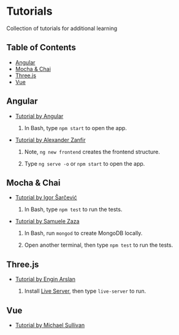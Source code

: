 # Tutorials

Collection of tutorials for additional learning


## Table of Contents

- [Angular](#angular)
- [Mocha & Chai](#mocha-and-chai)
- [Three.js](#threejs)
- [Vue](#vue)


## Angular

- [Tutorial by Angular](https://angular.io/tutorial/)

    1. In Bash, type `npm start` to open the app.


- [Tutorial by Alexander Zanfir](https://www.linkedin.com/learning/building-angular-and-node-apps-with-authentication/)

    1. Note, `ng new frontend` creates the frontend structure.
    
    1. Type `ng serve -o` or `npm start` to open the app.


## Mocha & Chai

- [Tutorial by Igor Šarčević](https://semaphoreci.com/community/tutorials/getting-started-with-node-js-and-mocha)

    1. In Bash, type `npm test` to run the tests.


- [Tutorial by Samuele Zaza](https://scotch.io/tutorials/test-a-node-restful-api-with-mocha-and-chai)

    1. In Bash, run `mongod` to create MongoDB locally.
    
    1. Open another terminal, then type `npm test` to run the tests.


## Three.js

- [Tutorial by Engin Arslan](https://www.linkedin.com/learning/learning-3d-graphics-on-the-web-with-three-js/)

    1. Install [Live Server](https://github.com/tapio/live-server), then type `live-server` to run.


## Vue

- [Tutorial by Michael Sullivan](https://www.linkedin.com/learning/learning-vue-js/)